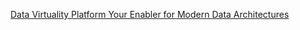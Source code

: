 
[Data Virtuality Platform Your Enabler for Modern Data Architectures](https://datavirtuality.com/en/data-virtuality-platform)
